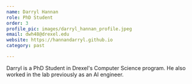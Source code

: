 ```yaml
---
name: Darryl Hannan
role: PhD Student
order: 3
profile_pic: images/darryl_hannan_profile.jpeg
email: dwh48@drexel.edu
website: https://hannandarryl.github.io
category: past

---
```


Darryl is a PhD Student in Drexel's Computer Science program. He also worked in the lab previously as an AI engineer.

